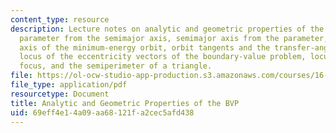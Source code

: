 ```yaml
---
content_type: resource
description: Lecture notes on analytic and geometric properties of the BVP, orbital
  parameter from the semimajor axis, semimajor axis from the parameter, semimajor
  axis of the minimum-energy orbit, orbit tangents and the transfer-angle bisector,
  locus of the eccentricity vectors of the boundary-value problem, locus of the vacant
  focus, and the semiperimeter of a triangle.
file: https://ol-ocw-studio-app-production.s3.amazonaws.com/courses/16-346-astrodynamics-fall-2008/69eff4e14a09aa68121fa2cec5afd438_lec_08.pdf
file_type: application/pdf
resourcetype: Document
title: Analytic and Geometric Properties of the BVP
uid: 69eff4e1-4a09-aa68-121f-a2cec5afd438
---
```

